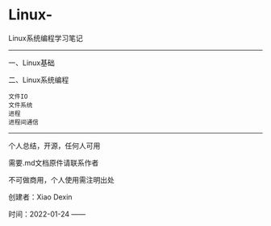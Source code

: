 # Linux-
Linux系统编程学习笔记
******************************************************
一、Linux基础

二、Linux系统编程

    文件IO
    文件系统
    进程
    进程间通信
    
    
******************************************************
个人总结，开源，任何人可用

需要.md文档原件请联系作者

不可做商用，个人使用需注明出处

创建者：Xiao Dexin

时间：2022-01-24 ——
